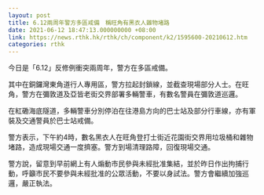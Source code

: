 ```yaml
---
layout: post
title: 6.12兩周年警方多區戒備　稱旺角有黑衣人雜物堵路
date: 2021-06-12 18:47:13.000000000 +08:00
link: https://news.rthk.hk/rthk/ch/component/k2/1595600-20210612.htm
categories: rthk
---
```


今日是「6.12」反修例衝突兩周年，警方在多區戒備。

其中在銅鑼灣東角道行人專用區，警方拉起封鎖線，並截查現場部分人士。在旺角，警方在彌敦道及亞皆老街交界部署多輛警車，有數名警員在彌敦道巡邏。

在紅磡海底隧道，多輛警車分別停泊在往港島方向的巴士站及部分行車線，亦有軍裝及交通警員於巴士站戒備。

警方表示，下午約4時，數名黑衣人在旺角登打士街近花園街交界用垃圾桶和雜物堵路，造成現場交通一度擠塞。警方到場清理路障，回復現場交通。

警方說，留意到早前網上有人煽動市民參與未經批准集結，並於昨日作出拘捕行動，呼籲市民不要參與未經批准的公眾活動，不要以身試法。警方會繼續加強巡邏，嚴正執法。
